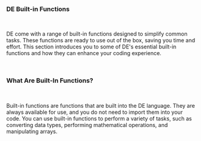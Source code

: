 ### DE Built-in Functions

<br />

DE come with a range of built-in functions designed to simplify common tasks. These functions are ready to use out of the box, saving you time and effort. This section introduces you to some of DE's essential built-in functions and how they can enhance your coding experience.

<br />

### What Are Built-In Functions?

<br />

Built-in functions are functions that are built into the DE language. They are always available for use, and you do not need to import them into your code. You can use built-in functions to perform a variety of tasks, such as converting data types, performing mathematical operations, and manipulating arrays.
